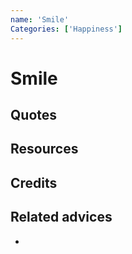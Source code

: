 ```yaml
---
name: 'Smile'
Categories: ['Happiness']
---
```

# Smile



## Quotes

## Resources

## Credits

## Related advices

- 

